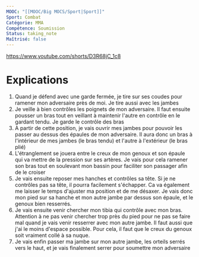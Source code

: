 ```yaml
---
MOOC: "[[MOOC/Big MOCS/Sport|Sport]]"
Sport: Combat
Catégorie: MMA
Compétence: Soumission
Status: taking_note
Maîtrisé: false
---
```

https://www.youtube.com/shorts/D3R68jC_1c8
# Explications
1. Quand je défend avec une garde fermée, je tire sur ses coudes pour ramener mon adversaire près de moi. Je tire aussi avec les jambes
2. Je veille à bien contrôles les poignets de mon adversaire. Il faut ensuite pousser un bras tout en veillant à maintenir l'autre en contrôle en le gardant tendu. Je garde le contrôle des bras
3. A partir de cette position, je vais ouvrir mes jambes pour pouvoir les passer au dessus des épaules de mon adversaire. Il aura donc un bras à l'intérieur de mes jambes (le bras tendu) et l'autre à l'extérieur (le bras plié)
4. L'étranglement se jouera entre le creux de mon genoux et son épaule qui va mettre de la pression sur ses artères. Je vais pour cela ramener son bras tout en soulevant mon bassin pour faciliter son passager afin de le croiser
5. Je vais ensuite reposer mes hanches et contrôles sa tête.  Si je ne contrôles pas sa tête, il pourra facilement s'échapper. Ca va également me laisser le temps d'ajuster ma position et de me désaxer. Je vais donc mon pied sur sa hanche et mon autre jambe par dessus son épaule, et le genoux bien resserrés.
6. Je vais ensuite venir chercher mon tibia qui contrôle avec mon bras. Attention à ne pas venir chercher trop près du pied pour ne pas se faire mal quand je vais venir resserrer avec mon autre jambe. Il faut aussi que j'ai le moins d'espace possible. Pour cela, il faut que le creux du genoux soit vraiment collé à sa nuque.
7. Je vais enfin passer ma jambe sur mon autre jambe, les orteils serrés vers le haut, et je vais finalement serrer pour soumettre mon adversaire